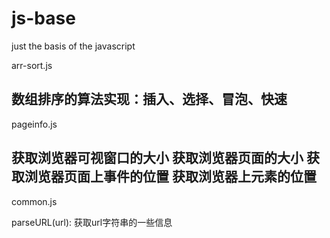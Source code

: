 # js-base
just the basis of the javascript

arr-sort.js

数组排序的算法实现：插入、选择、冒泡、快速
-------

pageinfo.js

获取浏览器可视窗口的大小
获取浏览器页面的大小
获取浏览器页面上事件的位置
获取浏览器上元素的位置
-------

common.js

parseURL(url): 获取url字符串的一些信息